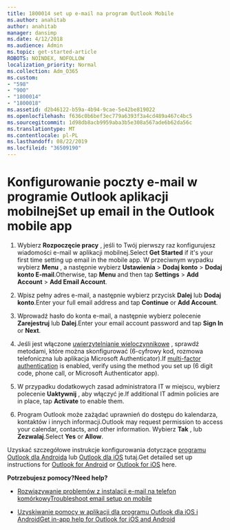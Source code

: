```yaml
---
title: 1800014 set up e-mail na program Outlook Mobile
ms.author: anahitab
author: anahitab
manager: dansimp
ms.date: 4/12/2018
ms.audience: Admin
ms.topic: get-started-article
ROBOTS: NOINDEX, NOFOLLOW
localization_priority: Normal
ms.collection: Adm_O365
ms.custom:
- "598"
- "900"
- "1800014"
- "1800018"
ms.assetid: d2b46122-b59a-4b94-9cae-5e42be819022
ms.openlocfilehash: f636c0b6bef3ec779a6393f3a4cd489a467c4bc5
ms.sourcegitcommit: 1d98db8acb9959aba3b5e308a567ade6b62da56c
ms.translationtype: MT
ms.contentlocale: pl-PL
ms.lasthandoff: 08/22/2019
ms.locfileid: "36509190"
---
```

# <a name="set-up-email-in-the-outlook-mobile-app"></a><span data-ttu-id="719b5-102">Konfigurowanie poczty e-mail w programie Outlook aplikacji mobilnej</span><span class="sxs-lookup"><span data-stu-id="719b5-102">Set up email in the Outlook mobile app</span></span>

1. <span data-ttu-id="719b5-103">Wybierz **Rozpoczęcie pracy** , jeśli to Twój pierwszy raz konfigurujesz wiadomości e-mail w aplikacji mobilnej.</span><span class="sxs-lookup"><span data-stu-id="719b5-103">Select **Get Started** if it's your first time setting up email in the mobile app.</span></span> <span data-ttu-id="719b5-104">W przeciwnym wypadku wybierz **Menu** , a następnie wybierz **Ustawienia** \> **Dodaj konto** \> **Dodaj konto E-mail**.</span><span class="sxs-lookup"><span data-stu-id="719b5-104">Otherwise, tap **Menu** and then tap **Settings** \> **Add Account** \> **Add Email Account**.</span></span>

2. <span data-ttu-id="719b5-105">Wpisz pełny adres e-mail, a następnie wybierz przycisk **Dalej** lub **Dodaj konto**.</span><span class="sxs-lookup"><span data-stu-id="719b5-105">Enter your full email address and tap **Continue** or **Add Account**.</span></span>

3. <span data-ttu-id="719b5-106">Wprowadź hasło do konta e-mail, a następnie wybierz polecenie **Zarejestruj** lub **Dalej**.</span><span class="sxs-lookup"><span data-stu-id="719b5-106">Enter your email account password and tap **Sign In** or **Next**.</span></span>

4. <span data-ttu-id="719b5-107">Jeśli jest włączone [uwierzytelnianie wieloczynnikowe](https://support.office.com/article/8f0454b2-f51a-4d9c-bcde-2c48e41621c6.aspx) , sprawdź metodami, które można skonfigurować (6-cyfrowy kod, rozmowa telefoniczna lub aplikacja Microsoft Authenticator).</span><span class="sxs-lookup"><span data-stu-id="719b5-107">If [multi-factor authentication](https://support.office.com/article/8f0454b2-f51a-4d9c-bcde-2c48e41621c6.aspx) is enabled, verify using the method you set up (6 digit code, phone call, or Microsoft Authenticator app).</span></span>

5. <span data-ttu-id="719b5-108">W przypadku dodatkowych zasad administratora IT w miejscu, wybierz polecenie **Uaktywnij** , aby włączyć je.</span><span class="sxs-lookup"><span data-stu-id="719b5-108">If additional IT admin policies are in place, tap **Activate** to enable them.</span></span>

6. <span data-ttu-id="719b5-109">Program Outlook może zażądać uprawnień do dostępu do kalendarza, kontaktów i innych informacji.</span><span class="sxs-lookup"><span data-stu-id="719b5-109">Outlook may request permission to access your calendar, contacts, and other information.</span></span> <span data-ttu-id="719b5-110">Wybierz **Tak** , lub **Zezwalaj**.</span><span class="sxs-lookup"><span data-stu-id="719b5-110">Select **Yes** or **Allow**.</span></span>

<span data-ttu-id="719b5-111">Uzyskać szczegółowe instrukcje konfigurowania dotyczące [programu Outlook dla Androida](https://support.office.com/article/886db551-8dfa-4fd5-b835-f8e532091872.aspx) lub [Outlook dla iOS](https://support.office.com/article/b2de2161-cc1d-49ef-9ef9-81acd1c8e234.aspx) tutaj.</span><span class="sxs-lookup"><span data-stu-id="719b5-111">Get detailed set up instructions for [Outlook for Android](https://support.office.com/article/886db551-8dfa-4fd5-b835-f8e532091872.aspx) or [Outlook for iOS](https://support.office.com/article/b2de2161-cc1d-49ef-9ef9-81acd1c8e234.aspx) here.</span></span>
  
 <span data-ttu-id="719b5-112">**Potrzebujesz pomocy?**</span><span class="sxs-lookup"><span data-stu-id="719b5-112">**Need help?**</span></span>
  
- [<span data-ttu-id="719b5-113">Rozwiązywanie problemów z instalacji e-mail na telefon komórkowy</span><span class="sxs-lookup"><span data-stu-id="719b5-113">Troubleshoot email setup on mobile</span></span>](https://support.office.com/article/a264ef01-9c88-48fb-9285-7017e4f31f02.aspx)

- [<span data-ttu-id="719b5-114">Uzyskiwanie pomocy w aplikacji dla programu Outlook dla iOS i Android</span><span class="sxs-lookup"><span data-stu-id="719b5-114">Get in-app help for Outlook for iOS and Android</span></span>](https://support.office.com/article/218a22d1-9fa5-4889-b689-de1c63493243.aspx#ID0EAABAAA=Contact_Support)
